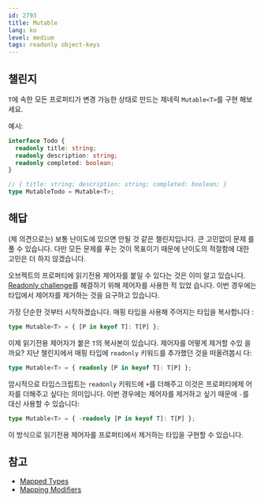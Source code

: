 ```yaml
---
id: 2793
title: Mutable
lang: ko
level: medium
tags: readonly object-keys
---
```


## 챌린지

`T`에 속한 모든 프로퍼티가 변경 가능한 상태로 만드는 제네릭 `Mutable<T>`를 구현
해보세요.

예시:

```typescript
interface Todo {
  readonly title: string;
  readonly description: string;
  readonly completed: boolean;
}

// { title: string; description: string; completed: boolean; }
type MutableTodo = Mutable<T>;
```

## 해답

(제 의견으로는) 보통 난이도에 있으면 안될 것 같은 챌린지입니다. 큰 고민없이 문제
를 풀 수 있습니다. 다만 모든 문제를 푸는 것이 목표이기 때문에 난이도의 적절함에
대한 고민은 더 하지 않겠습니다.

오브젝트의 프로퍼티에 읽기전용 제어자를 붙일 수 있다는 것은 이미 알고 있습니다.
[Readonly challenge](./easy-readonly.md)를 해결하기 위해 제어자를 사용한 적 있었
습니다. 이번 경우에는 타입에서 제어자를 제거하는 것을 요구하고 있습니다.

가장 단순한 것부터 시작하겠습니다. 매핑 타입을 사용해 주어지는 타입을 복사합니다
:

```typescript
type Mutable<T> = { [P in keyof T]: T[P] };
```

이제 읽기전용 제어자가 붙은 `T`의 복사본이 있습니다. 제어자를 어떻게 제거할 수있
을까요? 지난 챌린지에서 매핑 타입에 `readonly` 키워드를 추가했던 것을 떠올려봅시
다:

```typescript
type Mutable<T> = { readonly [P in keyof T]: T[P] };
```

암시적으로 타입스크립트는 `readonly` 키워드에 `+`를 더해주고 이것은 프로퍼티에제
어자를 더해주고 싶다는 의미입니다. 이번 경우에는 제어자를 제거하고 싶기 때문에
`-`를 대신 사용할 수 있습니다:

```typescript
type Mutable<T> = { -readonly [P in keyof T]: T[P] };
```

이 방식으로 읽기전용 제어자를 프로퍼티에서 제거하는 타입을 구현할 수 있습니다.

## 참고

- [Mapped Types](https://www.typescriptlang.org/docs/handbook/2/mapped-types.html)
- [Mapping Modifiers](https://www.typescriptlang.org/docs/handbook/2/mapped-types.html#mapping-modifiers)
